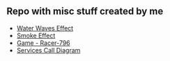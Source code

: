 ## Repo with misc stuff created by me

- [Water Waves Effect](https://horpia.github.io/demo/water-waves-effect/)
- [Smoke Effect](https://horpia.github.io/demo/smoke-effect/)
- [Game - Racer-796](https://horpia.github.io/demo/racer796/dist/)
- [Services Call Diagram](https://horpia.github.io/demo/services-call-diagram/)